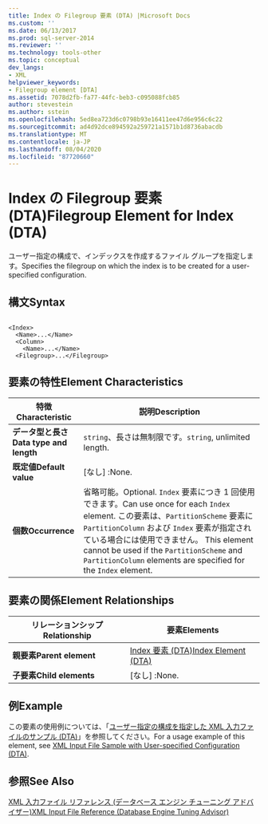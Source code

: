 ```yaml
---
title: Index の Filegroup 要素 (DTA) |Microsoft Docs
ms.custom: ''
ms.date: 06/13/2017
ms.prod: sql-server-2014
ms.reviewer: ''
ms.technology: tools-other
ms.topic: conceptual
dev_langs:
- XML
helpviewer_keywords:
- Filegroup element [DTA]
ms.assetid: 7078d2fb-fa77-44fc-beb3-c095088fcb85
author: stevestein
ms.author: sstein
ms.openlocfilehash: 5ed8ea723d6c0798b93e16411ee47d6e956c6c22
ms.sourcegitcommit: ad4d92dce894592a259721a1571b1d8736abacdb
ms.translationtype: MT
ms.contentlocale: ja-JP
ms.lasthandoff: 08/04/2020
ms.locfileid: "87720660"
---
```

# <a name="filegroup-element-for-index-dta"></a><span data-ttu-id="a795d-102">Index の Filegroup 要素 (DTA)</span><span class="sxs-lookup"><span data-stu-id="a795d-102">Filegroup Element for Index (DTA)</span></span>
  <span data-ttu-id="a795d-103">ユーザー指定の構成で、インデックスを作成するファイル グループを指定します。</span><span class="sxs-lookup"><span data-stu-id="a795d-103">Specifies the filegroup on which the index is to be created for a user-specified configuration.</span></span>  
  
## <a name="syntax"></a><span data-ttu-id="a795d-104">構文</span><span class="sxs-lookup"><span data-stu-id="a795d-104">Syntax</span></span>  
  
```  
  
<Index>  
  <Name>...</Name>  
  <Column>  
    <Name>...</Name>  
  <Filegroup>...</Filegroup>  
```  
  
## <a name="element-characteristics"></a><span data-ttu-id="a795d-105">要素の特性</span><span class="sxs-lookup"><span data-stu-id="a795d-105">Element Characteristics</span></span>  
  
|<span data-ttu-id="a795d-106">特徴</span><span class="sxs-lookup"><span data-stu-id="a795d-106">Characteristic</span></span>|<span data-ttu-id="a795d-107">説明</span><span class="sxs-lookup"><span data-stu-id="a795d-107">Description</span></span>|  
|--------------------|-----------------|  
|<span data-ttu-id="a795d-108">**データ型と長さ**</span><span class="sxs-lookup"><span data-stu-id="a795d-108">**Data type and length**</span></span>|<span data-ttu-id="a795d-109">`string`、長さは無制限です。</span><span class="sxs-lookup"><span data-stu-id="a795d-109">`string`, unlimited length.</span></span>|  
|<span data-ttu-id="a795d-110">**既定値**</span><span class="sxs-lookup"><span data-stu-id="a795d-110">**Default value**</span></span>|<span data-ttu-id="a795d-111">[なし] :</span><span class="sxs-lookup"><span data-stu-id="a795d-111">None.</span></span>|  
|<span data-ttu-id="a795d-112">**個数**</span><span class="sxs-lookup"><span data-stu-id="a795d-112">**Occurrence**</span></span>|<span data-ttu-id="a795d-113">省略可能。</span><span class="sxs-lookup"><span data-stu-id="a795d-113">Optional.</span></span> <span data-ttu-id="a795d-114">`Index` 要素につき 1 回使用できます。</span><span class="sxs-lookup"><span data-stu-id="a795d-114">Can use once for each `Index` element.</span></span> <span data-ttu-id="a795d-115">この要素は、`PartitionScheme` 要素に `PartitionColumn` および `Index` 要素が指定されている場合には使用できません。 </span><span class="sxs-lookup"><span data-stu-id="a795d-115">This element cannot be used if the `PartitionScheme` and `PartitionColumn` elements are specified for the `Index` element.</span></span>|  
  
## <a name="element-relationships"></a><span data-ttu-id="a795d-116">要素の関係</span><span class="sxs-lookup"><span data-stu-id="a795d-116">Element Relationships</span></span>  
  
|<span data-ttu-id="a795d-117">リレーションシップ</span><span class="sxs-lookup"><span data-stu-id="a795d-117">Relationship</span></span>|<span data-ttu-id="a795d-118">要素</span><span class="sxs-lookup"><span data-stu-id="a795d-118">Elements</span></span>|  
|------------------|--------------|  
|<span data-ttu-id="a795d-119">**親要素**</span><span class="sxs-lookup"><span data-stu-id="a795d-119">**Parent element**</span></span>|[<span data-ttu-id="a795d-120">Index 要素 &#40;DTA&#41;</span><span class="sxs-lookup"><span data-stu-id="a795d-120">Index Element &#40;DTA&#41;</span></span>](index-element-dta.md)|  
|<span data-ttu-id="a795d-121">**子要素**</span><span class="sxs-lookup"><span data-stu-id="a795d-121">**Child elements**</span></span>|<span data-ttu-id="a795d-122">[なし] :</span><span class="sxs-lookup"><span data-stu-id="a795d-122">None.</span></span>|  
  
## <a name="example"></a><span data-ttu-id="a795d-123">例</span><span class="sxs-lookup"><span data-stu-id="a795d-123">Example</span></span>  
 <span data-ttu-id="a795d-124">この要素の使用例については、「[ユーザー指定の構成を指定した XML 入力ファイルのサンプル &#40;DTA&#41;](xml-input-file-sample-with-user-specified-configuration-dta.md)」を参照してください。</span><span class="sxs-lookup"><span data-stu-id="a795d-124">For a usage example of this element, see [XML Input File Sample with User-specified Configuration &#40;DTA&#41;](xml-input-file-sample-with-user-specified-configuration-dta.md).</span></span>  
  
## <a name="see-also"></a><span data-ttu-id="a795d-125">参照</span><span class="sxs-lookup"><span data-stu-id="a795d-125">See Also</span></span>  
 [<span data-ttu-id="a795d-126">XML 入力ファイル リファレンス &#40;データベース エンジン チューニング アドバイザー&#41;</span><span class="sxs-lookup"><span data-stu-id="a795d-126">XML Input File Reference &#40;Database Engine Tuning Advisor&#41;</span></span>](xml-input-file-reference-database-engine-tuning-advisor.md)  
  
  

